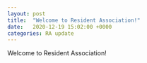 ```yaml
---
layout: post
title:  "Welcome to Resident Association!"
date:   2020-12-19 15:02:00 +0000
categories: RA update
---
```


Welcome to Resident Association!